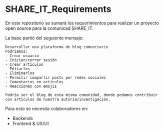 # SHARE_IT_Requirements
En este repositorio se sumará los requerimientos para realizar un proyecto open source para la comunicad SHARE_IT.

La base partió del seguiente mensaje:

```
Desarrollar una plataforma de blog comunitario
Podríamos:
- Crear usuario
- Iniciar/cerrar sesión 
- Crear artículos
- Editarlos
- Eliminarlos 
- Permitir compartir posts por redes sociales 
- Comentarios en artículos 
- Reacciones con emojis

Podría ser el blog de esta misma comunidad, donde podamos contribuir con artículos de nuestra autoría/investigación.
```

Para esto se necesita colaboradores en:
- Backends
- Frontend & UX/UI

